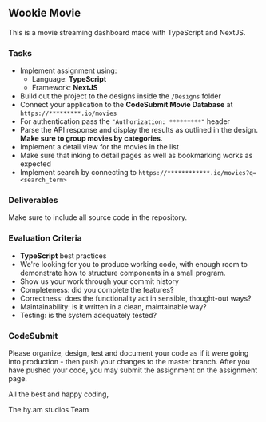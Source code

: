 
## Wookie Movie

This is a movie streaming dashboard made with TypeScript and NextJS.


### Tasks

-   Implement assignment using:
    -   Language: **TypeScript**
    -   Framework: **NextJS**
-   Build out the project to the designs inside the `/Designs` folder
-   Connect your application to the **CodeSubmit Movie Database** at `https://*********.io/movies`
-   For authentication pass the `"Authorization: *********"` header
-   Parse the API response and display the results as outlined in the design. **Make sure to group movies by categories**.
-   Implement a detail view for the movies in the list
-   Make sure that inking to detail pages as well as bookmarking works as expected
-   Implement search by connecting to `https://************.io/movies?q=<search_term>`

### Deliverables

Make sure to include all source code in the repository. 

### Evaluation Criteria

-   **TypeScript** best practices
-   We're looking for you to produce working code, with enough room to demonstrate how to structure components in a small program.
-   Show us your work through your commit history
-   Completeness: did you complete the features?
-   Correctness: does the functionality act in sensible, thought-out ways?
-   Maintainability: is it written in a clean, maintainable way?
-   Testing: is the system adequately tested?

### CodeSubmit

Please organize, design, test and document your code as if it were
going into production - then push your changes to the master branch. After you have pushed your code, you may submit the assignment on the assignment page.

All the best and happy coding,

The hy.am studios Team
